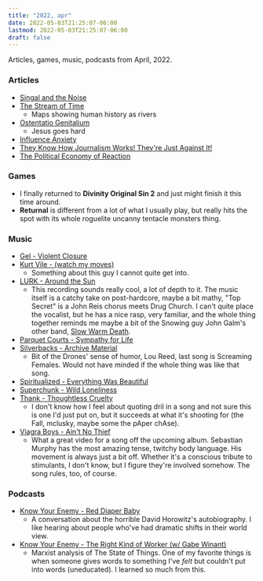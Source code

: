 ```yaml
---
title: "2022, apr"
date: 2022-05-03T21:25:07-06:00
lastmod: 2022-05-03T21:25:07-06:00
draft: false
---
```

Articles, games, music, podcasts from April, 2022.

<!--more-->

### Articles

- [Singal and the Noise](https://web.archive.org/web/20220424231950/https://proteanmag.com/2022/04/22/singal-and-the-noise/)
- [The Stream of Time](https://web.archive.org/web/20220424080142/https://publicdomainreview.org/collection/stream-of-time/)
  - Maps showing human history as rivers
- [Ostentatio Genitalium](https://web.archive.org/web/20220414135420/https://publicdomainreview.org/collection/ostentatio-genitalium/)
  - Jesus goes hard
- [Influence Anxiety](https://www.commonwealmagazine.org/influence-anxiety)
- [They Know How Journalism Works! They're Just Against It!](https://web.archive.org/web/20220423014122/https://theap.substack.com/p/they-know-how-journalism-works-theyre?s=r)
- [The Political Economy of Reaction](https://johnganz.substack.com/p/the-political-economy-of-reaction?s=r)

### Games
- I finally returned to **Divinity Original Sin 2** and just might finish it this time around.
- **Returnal** is different from a lot of what I usually play, but really hits the spot with its whole roguelite uncanny tentacle monsters thing.

### Music
- [Gel - Violent Closure](https://gelhc.bandcamp.com/album/violent-closure)
- [Kurt Vile - (watch my moves)](https://music.apple.com/us/album/watch-my-moves/1607120340)
  - Something about this guy I cannot quite get into. 
- [LURK - Around the Sun](https://lurkusa.bandcamp.com/album/around-the-sun)
  - This recording sounds really cool, a lot of depth to it. The music itself is a catchy take on post-hardcore, maybe a bit mathy, "Top Secret" is a John Reis chorus meets Drug Church. I can't quite place the vocalist, but he has a nice rasp, very familiar, and the whole thing together reminds me maybe a bit of the Snowing guy John Galm's other band, [Slow Warm Death](https://slowwarmdeath.bandcamp.com/album/slow-warm-death-2).
- [Parquet Courts - Sympathy for Life](https://parquetcourts.ffm.to/sympathyforlife.owe)
- [Silverbacks - Archive Material](https://silverbacks.bandcamp.com/album/archive-material)
  - Bit of the Drones' sense of humor, Lou Reed, last song is Screaming Females. Would not have minded if the whole thing was like that song.
- [Spiritualized - Everything Was Beautiful](https://spiritualizedband.bandcamp.com/album/everything-was-beautiful)
- [Superchunk - Wild Loneliness](https://superchunk.bandcamp.com/album/wild-loneliness)
- [Thank - Thoughtless Cruelty](https://thankleeds.bandcamp.com/album/thoughtless-cruelty)
  - I don't know how I feel about quoting dril in a song and not sure this is one I'd just put on, but it succeeds at what it's shooting for (the Fall, mclusky, maybe some the pAper chAse).
- [Viagra Boys - Ain't No Thief](https://www.youtube.com/watch?v=oCYBYf62wns)
  - What a great video for a song off the upcoming album. Sebastian Murphy has the most amazing tense, twitchy body language. His movement is always just a bit off. Whether it's a conscious tribute to stimulants, I don't know, but I figure they're involved somehow. The song rules, too, of course.

### Podcasts
- [Know Your Enemy - Red Diaper Baby](https://www.patreon.com/posts/red-diaper-baby-64491715)
  - A conversation about the horrible David Horowitz's autobiography. I like hearing about people who've had dramatic shifts in their world view.
- [Know Your Enemy - The Right Kind of Worker (w/ Gabe Winant)](https://www.patreon.com/posts/right-kind-of-w-65860843)
  - Marxist analysis of The State of Things. One of my favorite things is when someone gives words to something I've *felt* but couldn't put into words (uneducated). I learned so much from this.
